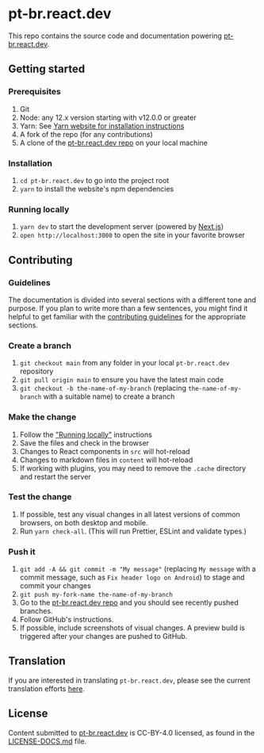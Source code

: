# pt-br.react.dev

This repo contains the source code and documentation powering [pt-br.react.dev](https://pt-br.react.dev/).

## Getting started

### Prerequisites

1. Git
1. Node: any 12.x version starting with v12.0.0 or greater
1. Yarn: See [Yarn website for installation instructions](https://yarnpkg.com/lang/en/docs/install/)
1. A fork of the repo (for any contributions)
1. A clone of the [pt-br.react.dev repo](https://github.com/reactjs/pt-br.reactjs.org) on your local machine

### Installation

1. `cd pt-br.react.dev` to go into the project root
2. `yarn` to install the website's npm dependencies

### Running locally

1. `yarn dev` to start the development server (powered by [Next.js](https://nextjs.org/))
1. `open http://localhost:3000` to open the site in your favorite browser

## Contributing

### Guidelines

The documentation is divided into several sections with a different tone and purpose. If you plan to write more than a few sentences, you might find it helpful to get familiar with the [contributing guidelines](https://github.com/reactjs/pt-br.reactjs.org/blob/main/CONTRIBUTING.md#guidelines-for-text) for the appropriate sections.

### Create a branch

1. `git checkout main` from any folder in your local `pt-br.react.dev` repository
1. `git pull origin main` to ensure you have the latest main code
1. `git checkout -b the-name-of-my-branch` (replacing `the-name-of-my-branch` with a suitable name) to create a branch

### Make the change

1. Follow the ["Running locally"](#running-locally) instructions
1. Save the files and check in the browser
1. Changes to React components in `src` will hot-reload
1. Changes to markdown files in `content` will hot-reload
1. If working with plugins, you may need to remove the `.cache` directory and restart the server

### Test the change

1. If possible, test any visual changes in all latest versions of common browsers, on both desktop and mobile.
2. Run `yarn check-all`. (This will run Prettier, ESLint and validate types.)

### Push it

1. `git add -A && git commit -m "My message"` (replacing `My message` with a commit message, such as `Fix header logo on Android`) to stage and commit your changes
1. `git push my-fork-name the-name-of-my-branch`
1. Go to the [pt-br.react.dev repo](https://github.com/reactjs/pt-br.reactjs.org) and you should see recently pushed branches.
1. Follow GitHub's instructions.
1. If possible, include screenshots of visual changes. A preview build is triggered after your changes are pushed to GitHub.

## Translation

If you are interested in translating `pt-br.react.dev`, please see the current translation efforts [here](https://github.com/reactjs/pt-br.reactjs.org/issues/555).

## License

Content submitted to [pt-br.react.dev](https://pt-br.react.dev/) is CC-BY-4.0 licensed, as found in the [LICENSE-DOCS.md](https://github.com/reactjs/pt-br.reactjs.org/blob/main/LICENSE-DOCS.md) file.

